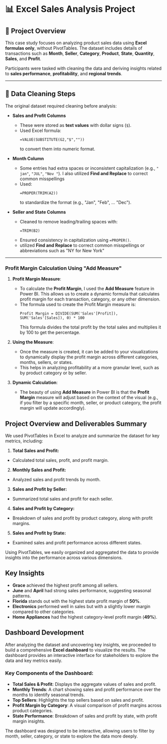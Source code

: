 # 📊 Excel Sales Analysis Project

## 📝 Project Overview
This case study focuses on analyzing product sales data using **Excel formulas only**, without PivotTables. The dataset includes details of transactions such as **Month**, **Seller**, **Category**, **Product**, **State**, **Quantity**, **Sales**, and **Profit**.

Participants were tasked with cleaning the data and deriving insights related to **sales performance**, **profitability**, and **regional trends**.

---

## 🧼 Data Cleaning Steps

The original dataset required cleaning before analysis:

- **Sales and Profit Columns**  
  - These were stored as **text values** with dollar signs (`$`).  
  - Used Excel formula:  
    ```excel
    =VALUE(SUBSTITUTE(G2,"$",""))
    ```
    to convert them into numeric format.

- **Month Column**  
  - Some entries had extra spaces or inconsistent capitalization (e.g., `" jan"`, `"JUL"`, `"Nov "`). I also utilized **Find and Replace** to correct common misspellings
  - Used:
    ```excel
    =PROPER(TRIM(A2))
    ```
    to standardize the format (e.g., "Jan", "Feb", … "Dec").
 
    

- **Seller and State Columns**  
  - Cleaned to remove leading/trailing spaces with:
    ```excel
    =TRIM(B2)
    ```
  - Ensured consistency in capitalization using `=PROPER()`.
  -  utilized **Find and Replace** to correct common misspellings or abbreviations such as "NY for New York"

---

### Profit Margin Calculation Using "Add Measure"

1. **Profit Margin Measure**:
   - To calculate the **Profit Margin**, I used the **Add Measure** feature in Power BI. This allows us to create a dynamic formula that calculates profit margin for each transaction, category, or any other dimension.
   - The formula used to create the Profit Margin measure is:
     ```DAX
     Profit Margin = DIVIDE(SUM('Sales'[Profit]), SUM('Sales'[Sales]), 0) * 100
     ```
     This formula divides the total profit by the total sales and multiplies it by 100 to get the percentage.

2. **Using the Measure**:
   - Once the measure is created, it can be added to your visualizations to dynamically display the profit margin across different categories, months, sellers, or states.
   - This helps in analyzing profitability at a more granular level, such as by product category or by seller.

3. **Dynamic Calculation**:
   - The beauty of using **Add Measure** in Power BI is that the **Profit Margin** measure will adjust based on the context of the visual (e.g., if you filter by a specific month, seller, or product category, the profit margin will update accordingly).

## Project Overview and Deliverables Summary

We used PivotTables in Excel to analyze and summarize the dataset for key metrics, including:

 1. **Total Sales and Profit:**
- Calculated total sales, profit, and profit margin.

 2. **Monthly Sales and Profit:**
- Analyzed sales and profit trends by month.

3. **Sales and Profit by Seller:**
- Summarized total sales and profit for each seller.

4. **Sales and Profit by Category:**
- Breakdown of sales and profit by product category, along with profit margins.

 5. **Sales and Profit by State:**
- Examined sales and profit performance across different states.

Using PivotTables, we easily organized and aggregated the data to provide insights into the performance across various dimensions.

## Key Insights

- **Grace** achieved the highest profit among all sellers.
- **June** and **April** had strong sales performance, suggesting seasonal patterns.
- **Florida** stands out with the highest state profit margin of **50%**.
- **Electronics** performed well in sales but with a slightly lower margin compared to other categories.
- **Home Appliances** had the highest category-level profit margin (**49%**).

## Dashboard Development

After analyzing the dataset and uncovering key insights, we proceeded to build a comprehensive **Excel dashboard** to visualize the results. The dashboard provides an interactive interface for stakeholders to explore the data and key metrics easily.

### Key Components of the Dashboard:
- **Total Sales & Profit**: Displays the aggregate values of sales and profit.
- **Monthly Trends**: A chart showing sales and profit performance over the months to identify seasonal trends.
- **Top Sellers**: Highlights the top sellers based on sales and profit.
- **Profit Margin by Category**: A visual comparison of profit margins across product categories.
- **State Performance**: Breakdown of sales and profit by state, with profit margin insights.

The dashboard was designed to be interactive, allowing users to filter by month, seller, category, or state to explore the data more deeply.

